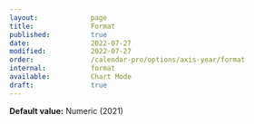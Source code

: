 ```yaml
---
layout:             page
title:              Format
published:          true
date:               2022-07-27
modified:           2022-07-27
order:              /calendar-pro/options/axis-year/format
internal:           format
available:          Chart Mode
draft:              true
---
```

**Default value:** Numeric (2021)
